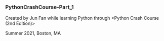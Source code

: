 ### PythonCrashCourse-Part_1
Created by Jun Fan while learning Python through <Python Crash Course (2nd Edition)>

Summer 2021, Boston, MA
